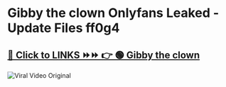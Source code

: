 
 # Gibby the clown Onlyfans Leaked - Update Files ff0g4

## <h2><a href="https://clipsfans.com/Gibby_the_clown&ref=git">🔗 Click to LINKS ⏩⏩ 👉 🟢 Gibby the clown </a></h2>

<a href="https://clipsfans.com/Gibby_the_clown&ref=git" rel="nofollow" data-target="animated-image.originalLink"><img src="https://i.ibb.co.com/xMMVF88/686577567.gif" alt="Viral Video Original" style="max-width: 100%; display: inline-block;" data-target="animated-image.originalImage"></a>

